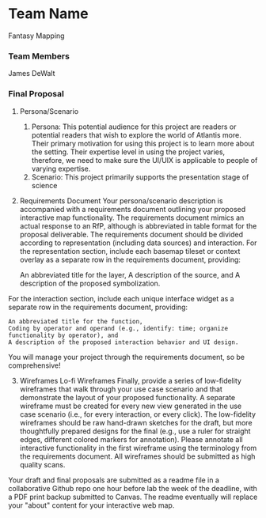 # Team Name
Fantasy Mapping
### Team Members
James DeWalt
### Final Proposal
1. Persona/Scenario
    1. Persona: This potential audience for this project are readers or potential readers that wish to explore the world of Atlantis more. Their primary motivation for using this project is to learn more about the setting. Their expertise level in using the project varies, therefore, we need to make sure the UI/UIX is applicable to people of varying expertise. 
    2. Scenario: This project primarily supports the presentation stage of science

2. Requirements Document
Your persona/scenario description is accompanied with a requirements document outlining your proposed interactive map functionality. The requirements document mimics an actual response to an RfP, although is abbreviated in table format for the proposal deliverable. The requirements document should be divided according to representation (including data sources) and interaction. For the representation section, include each basemap tileset or context overlay as a separate row in the requirements document, providing:

    An abbreviated title for the layer,
    A description of the source, and
    A description of the proposed symbolization.

For the interaction section, include each unique interface widget as a separate row in the requirements document, providing:

    An abbreviated title for the function,
    Coding by operator and operand (e.g., identify: time; organize functionality by operator), and
    A description of the proposed interaction behavior and UI design.

You will manage your project through the requirements document, so be comprehensive!

3. Wireframes
Lo-fi Wireframes
Finally, provide a series of low-fidelity wireframes that walk through your use case scenario and that demonstrate the layout of your proposed functionality. A separate wireframe must be created for every new view generated in the use case scenario (i.e., for every interaction, or every click). The low-fidelity wireframes should be raw hand-drawn sketches for the draft, but more thoughtfully prepared designs for the final (e.g., use a ruler for straight edges, different colored markers for annotation). Please annotate all interactive functionality in the first wireframe using the terminology from the requirements document. All wireframes should be submitted as high quality scans.

Your draft and final proposals are submitted as a readme file in a collaborative Github repo one hour before lab the week of the deadline, with a PDF print backup submitted to Canvas. The readme eventually will replace your "about" content for your interactive web map.






